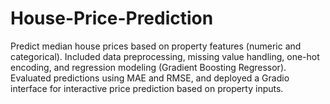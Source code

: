 # House-Price-Prediction
Predict median house prices based on property features (numeric and categorical). Included data preprocessing, missing value handling, one-hot encoding, and regression modeling (Gradient Boosting Regressor). Evaluated predictions using MAE and RMSE, and deployed a Gradio interface for interactive price prediction based on property inputs.
